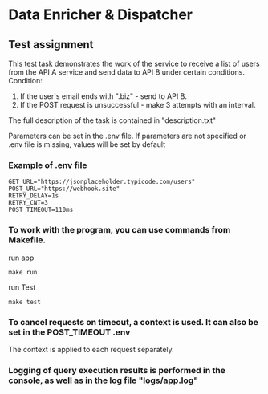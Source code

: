 # Data Enricher & Dispatcher

## Test assignment
This test task demonstrates the work of the service to receive a list of users from the API A service and send data to API B under certain conditions.
Condition: 
1. If the user's email ends with ".biz" - send to API B.
2. If the POST request is unsuccessful - make 3 attempts with an interval.

The full description of the task is contained in "description.txt"

Parameters can be set in the .env file.
If parameters are not specified or .env file is missing, values ​​will be set by default
### Example of .env file
```
GET_URL="https://jsonplaceholder.typicode.com/users"
POST_URL="https://webhook.site"
RETRY_DELAY=1s
RETRY_CNT=3
POST_TIMEOUT=110ms
```
### To work with the program, you can use commands from Makefile.
run app
```
make run
```
run Test
```
make test
```
### To cancel requests on timeout, a context is used. It can also be set in the POST_TIMEOUT .env
The context is applied to each request separately.
### Logging of query execution results is performed in the console, as well as in the log file "logs/app.log"